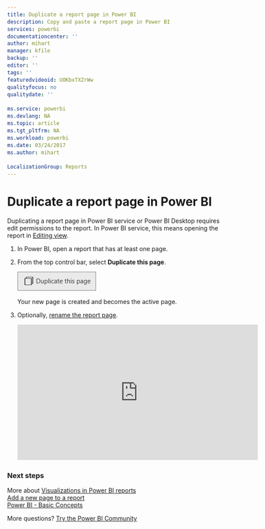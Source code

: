 ```yaml
---
title: Duplicate a report page in Power BI
description: Copy and paste a report page in Power BI
services: powerbi
documentationcenter: ''
author: mihart
manager: kfile
backup: ''
editor: ''
tags: ''
featuredvideoid: UOKbxTXZrWw
qualityfocus: no
qualitydate: ''

ms.service: powerbi
ms.devlang: NA
ms.topic: article
ms.tgt_pltfrm: NA
ms.workload: powerbi
ms.date: 03/24/2017
ms.author: mihart

LocalizationGroup: Reports
---
```

# Duplicate a report page in Power BI
Duplicating a report page in Power BI service or Power BI Desktop requires edit permissions to the report. In Power BI service, this means opening the report in [Editing view](service-reading-view-and-editing-view.md). 


1. In Power BI, open a report that has at least one page. 

2. From the top control bar, select **Duplicate this page**.
   
   ![](media/power-bi-report-copy-paste-page/pbi_duplicate_new.png)
   
   Your new page is created and becomes the active page.
3. Optionally, [rename the report page](service-rename.md).
   
   <iframe width="560" height="315" src="https://www.youtube.com/embed/UOKbxTXZrWw?list=PL1N57mwBHtN0JFoKSR0n-tBkUJHeMP2cP" frameborder="0" allowfullscreen></iframe>

### Next steps
More about [Visualizations in Power BI reports](power-bi-report-visualizations.md)    
[Add a new page to a report](power-bi-report-add-page.md)    
[Power BI - Basic Concepts](service-basic-concepts.md)    

More questions? [Try the Power BI Community](http://community.powerbi.com/)

